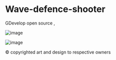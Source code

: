 # Wave-defence-shooter

GDevelop open source , 

![image](https://github.com/user-attachments/assets/76632ac5-e947-41d3-b2e2-31cc87e5cf21)


![image](https://github.com/user-attachments/assets/b1246ced-7289-459f-910b-c52af6a54d38)














© copyrighted art and design to respective owners
